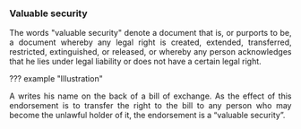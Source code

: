 ### Valuable security
<div style="text-align: justify">

The words "valuable security" denote a document that is, or purports to be, a document whereby any legal right is created, extended, transferred, restricted, extinguished, or released, or whereby any person acknowledges that he lies under legal liability or does not have a certain legal right.

</div>

??? example "Illustration"
    <div style="text-align: justify"> A writes his name on the back of a bill of exchange. As the effect of this endorsement is to transfer the right to the bill to any person who may become the unlawful holder of it, the endorsement is a “valuable security”.
